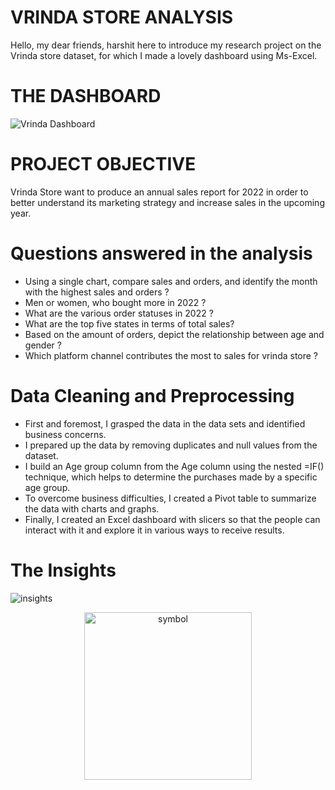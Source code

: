 # VRINDA STORE ANALYSIS 

Hello, my dear friends, harshit here to introduce my research project on the Vrinda store dataset, for which I made a lovely dashboard using Ms-Excel.

# THE DASHBOARD
![Vrinda Dashboard](https://github.com/HarshitLaloriya/Vrinda-Store-Analysis-using-Ms-Excel-with-Interactive-Dashboard-/assets/153602422/5ea7db69-33de-4bf6-a50d-285260fac5f9)


# PROJECT OBJECTIVE
Vrinda Store want to produce an annual sales report for 2022 in order to better understand its marketing strategy and increase sales in the upcoming year.

# Questions answered in the analysis
* Using a single chart, compare sales and orders, and identify the month with the highest sales and orders ?
* Men or women, who bought more in 2022 ?
* What are the various order statuses in 2022 ?
* What are the top five states in terms of total sales?
* Based on the amount of orders, depict the relationship between age and gender ?
* Which platform channel contributes the most to sales for vrinda store ?

# Data Cleaning and Preprocessing
* First and foremost, I grasped the data in the data sets and identified business concerns.
* I prepared up the data by removing duplicates and null values from the dataset.
* I build an Age group column from the Age column using the nested =IF() technique, which helps to determine the purchases made by a specific age group.
* To overcome business difficulties, I created a Pivot table to summarize the data with charts and graphs.
* Finally, I created an Excel dashboard with slicers so that the people can interact with it and explore it in various ways to receive results.

# The Insights
![insights](https://github.com/HarshitLaloriya/Vrinda-Store-Analysis-using-Ms-Excel-with-Interactive-Dashboard-/assets/153602422/7e4c3072-4f16-493d-a0f6-12891adf2bbf)

<p align="center">
  <img width="268" alt="symbol" src="https://github.com/HarshitLaloriya/SMS-Classification-Model/assets/153602422/aac7df32-7c7a-46ee-9fcf-84767bc0d029">
</p>
